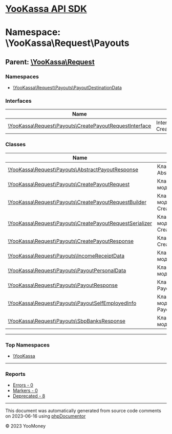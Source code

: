 # [YooKassa API SDK](../home.md)

# Namespace: \YooKassa\Request\Payouts

## Parent: [\YooKassa\Request](../namespaces/yookassa-request.md)

### Namespaces

* [\YooKassa\Request\Payouts\PayoutDestinationData](../namespaces/yookassa-request-payouts-payoutdestinationdata.md)

### Interfaces

| Name | Summary |
| ---- | ------- |
| [\YooKassa\Request\Payouts\CreatePayoutRequestInterface](../classes/YooKassa-Request-Payouts-CreatePayoutRequestInterface.md) | Interface CreatePayoutRequestInterface. |

### Classes

| Name | Summary |
| ---- | ------- |
| [\YooKassa\Request\Payouts\AbstractPayoutResponse](../classes/YooKassa-Request-Payouts-AbstractPayoutResponse.md) | Класс, представляющий AbstractPayoutResponse. |
| [\YooKassa\Request\Payouts\CreatePayoutRequest](../classes/YooKassa-Request-Payouts-CreatePayoutRequest.md) | Класс, представляющий модель CreatePayoutRequest. |
| [\YooKassa\Request\Payouts\CreatePayoutRequestBuilder](../classes/YooKassa-Request-Payouts-CreatePayoutRequestBuilder.md) | Класс, представляющий модель CreatePayoutRequestBuilder. |
| [\YooKassa\Request\Payouts\CreatePayoutRequestSerializer](../classes/YooKassa-Request-Payouts-CreatePayoutRequestSerializer.md) | Класс, представляющий модель CreatePayoutRequestSerializer. |
| [\YooKassa\Request\Payouts\CreatePayoutResponse](../classes/YooKassa-Request-Payouts-CreatePayoutResponse.md) | Класс, представляющий CreatePayoutResponse. |
| [\YooKassa\Request\Payouts\IncomeReceiptData](../classes/YooKassa-Request-Payouts-IncomeReceiptData.md) | Класс, представляющий модель IncomeReceiptData. |
| [\YooKassa\Request\Payouts\PayoutPersonalData](../classes/YooKassa-Request-Payouts-PayoutPersonalData.md) | Класс, представляющий модель PayoutPersonalData. |
| [\YooKassa\Request\Payouts\PayoutResponse](../classes/YooKassa-Request-Payouts-PayoutResponse.md) | Класс, представляющий PayoutResponse. |
| [\YooKassa\Request\Payouts\PayoutSelfEmployedInfo](../classes/YooKassa-Request-Payouts-PayoutSelfEmployedInfo.md) | Класс, представляющий модель PayoutSelfEmployedInfo. |
| [\YooKassa\Request\Payouts\SbpBanksResponse](../classes/YooKassa-Request-Payouts-SbpBanksResponse.md) | Класс, представляющий модель SbpBanksResponse. |

---

### Top Namespaces

* [\YooKassa](../namespaces/yookassa.md)

---

### Reports
* [Errors - 0](../reports/errors.md)
* [Markers - 0](../reports/markers.md)
* [Deprecated - 8](../reports/deprecated.md)

---

This document was automatically generated from source code comments on 2023-06-16 using [phpDocumentor](http://www.phpdoc.org/)

&copy; 2023 YooMoney
